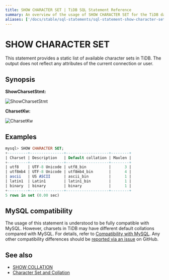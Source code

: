 ```yaml
---
title: SHOW CHARACTER SET | TiDB SQL Statement Reference
summary: An overview of the usage of SHOW CHARACTER SET for the TiDB database.
aliases: ['/docs/stable/sql-statements/sql-statement-show-character-set/','/docs/v4.0/sql-statements/sql-statement-show-character-set/','/docs/stable/reference/sql/statements/show-character-set/']
---
```


# SHOW CHARACTER SET

This statement provides a static list of available character sets in TiDB. The output does not reflect any attributes of the current connection or user.

## Synopsis

**ShowCharsetStmt:**

![ShowCharsetStmt](/media/sqlgram/ShowCharsetStmt.png)

**CharsetKw:**

![CharsetKw](/media/sqlgram/CharsetKw.png)

## Examples

```sql
mysql> SHOW CHARACTER SET;
+---------+---------------+-------------------+--------+
| Charset | Description   | Default collation | Maxlen |
+---------+---------------+-------------------+--------+
| utf8    | UTF-8 Unicode | utf8_bin          |      3 |
| utf8mb4 | UTF-8 Unicode | utf8mb4_bin       |      4 |
| ascii   | US ASCII      | ascii_bin         |      1 |
| latin1  | Latin1        | latin1_bin        |      1 |
| binary  | binary        | binary            |      1 |
+---------+---------------+-------------------+--------+
5 rows in set (0.00 sec)
```

## MySQL compatibility

The usage of this statement is understood to be fully compatible with MySQL. However, charsets in TiDB may have different default collations compared with MySQL. For details, refer to [Compatibility with MySQL](/mysql-compatibility.md). Any other compatibility differences should be [reported via an issue](https://github.com/pingcap/tidb/issues/new/choose) on GitHub.

## See also

* [SHOW COLLATION](/sql-statements/sql-statement-show-collation.md)
* [Character Set and Collation](/character-set-and-collation.md)
